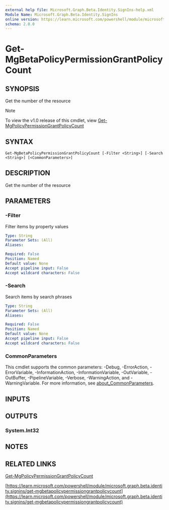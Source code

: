 ```yaml
---
external help file: Microsoft.Graph.Beta.Identity.SignIns-help.xml
Module Name: Microsoft.Graph.Beta.Identity.SignIns
online version: https://learn.microsoft.com/powershell/module/microsoft.graph.beta.identity.signins/get-mgbetapolicypermissiongrantpolicycount
schema: 2.0.0
---
```


# Get-MgBetaPolicyPermissionGrantPolicyCount

## SYNOPSIS
Get the number of the resource

> [!NOTE]
> To view the v1.0 release of this cmdlet, view [Get-MgPolicyPermissionGrantPolicyCount](/powershell/module/Microsoft.Graph.Identity.SignIns/Get-MgPolicyPermissionGrantPolicyCount?view=graph-powershell-1.0)

## SYNTAX

```
Get-MgBetaPolicyPermissionGrantPolicyCount [-Filter <String>] [-Search <String>] [<CommonParameters>]
```

## DESCRIPTION
Get the number of the resource

## PARAMETERS

### -Filter
Filter items by property values

```yaml
Type: String
Parameter Sets: (All)
Aliases:

Required: False
Position: Named
Default value: None
Accept pipeline input: False
Accept wildcard characters: False
```

### -Search
Search items by search phrases

```yaml
Type: String
Parameter Sets: (All)
Aliases:

Required: False
Position: Named
Default value: None
Accept pipeline input: False
Accept wildcard characters: False
```

### CommonParameters
This cmdlet supports the common parameters: -Debug, -ErrorAction, -ErrorVariable, -InformationAction, -InformationVariable, -OutVariable, -OutBuffer, -PipelineVariable, -Verbose, -WarningAction, and -WarningVariable. For more information, see [about_CommonParameters](http://go.microsoft.com/fwlink/?LinkID=113216).

## INPUTS

## OUTPUTS

### System.Int32
## NOTES

## RELATED LINKS
[Get-MgPolicyPermissionGrantPolicyCount](/powershell/module/Microsoft.Graph.Identity.SignIns/Get-MgPolicyPermissionGrantPolicyCount?view=graph-powershell-1.0)

[https://learn.microsoft.com/powershell/module/microsoft.graph.beta.identity.signins/get-mgbetapolicypermissiongrantpolicycount](https://learn.microsoft.com/powershell/module/microsoft.graph.beta.identity.signins/get-mgbetapolicypermissiongrantpolicycount)



